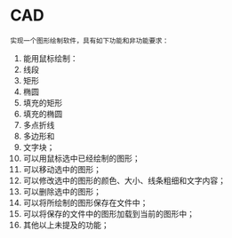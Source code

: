 # CAD

	实现一个图形绘制软件，具有如下功能和非功能要求：
1.	能用鼠标绘制：
1.	线段
2.	矩形
3.	椭圆
4.	填充的矩形
5.	填充的椭圆
6.	多点折线
7.	多边形和
8.	文字块；
2.	可以用鼠标选中已经绘制的图形；
3.	可以移动选中的图形；
4.	可以修改选中的图形的颜色、大小、线条粗细和文字内容；
5.	可以删除选中的图形；
6.	可以将所绘制的图形保存在文件中；
7.	可以将保存的文件中的图形加载到当前的图形中；
8.	其他以上未提及的功能；
